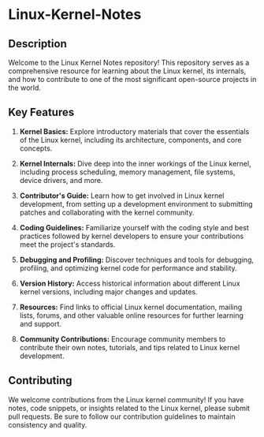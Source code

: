 # Linux-Kernel-Notes

## Description

Welcome to the Linux Kernel Notes repository! This repository serves as a comprehensive resource for learning about the Linux kernel, its internals, and how to contribute to one of the most significant open-source projects in the world.

## Key Features

1. **Kernel Basics:** Explore introductory materials that cover the essentials of the Linux kernel, including its architecture, components, and core concepts.

2. **Kernel Internals:** Dive deep into the inner workings of the Linux kernel, including process scheduling, memory management, file systems, device drivers, and more.

3. **Contributor's Guide:** Learn how to get involved in Linux kernel development, from setting up a development environment to submitting patches and collaborating with the kernel community.

4. **Coding Guidelines:** Familiarize yourself with the coding style and best practices followed by kernel developers to ensure your contributions meet the project's standards.

5. **Debugging and Profiling:** Discover techniques and tools for debugging, profiling, and optimizing kernel code for performance and stability.

6. **Version History:** Access historical information about different Linux kernel versions, including major changes and updates.

7. **Resources:** Find links to official Linux kernel documentation, mailing lists, forums, and other valuable online resources for further learning and support.

8. **Community Contributions:** Encourage community members to contribute their own notes, tutorials, and tips related to Linux kernel development.

## Contributing

We welcome contributions from the Linux kernel community! If you have notes, code snippets, or insights related to the Linux kernel, please submit pull requests. Be sure to follow our contribution guidelines to maintain consistency and quality.
